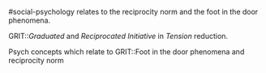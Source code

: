 #social-psychology 
relates to the reciprocity norm and the foot in the door phenomena. 

GRIT::*Graduated* and *Reciprocated* *Initiative* in *Tension* reduction.
<!--SR:!2023-11-08,1,210-->

Psych concepts which relate to GRIT::Foot in the door phenomena and reciprocity norm
<!--SR:!2023-11-10,3,266-->